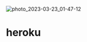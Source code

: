 ![photo_2023-03-23_01-47-12](https://user-images.githubusercontent.com/104495224/227823504-3d491a94-a405-42c9-834c-863e916adc70.jpg)
# heroku

